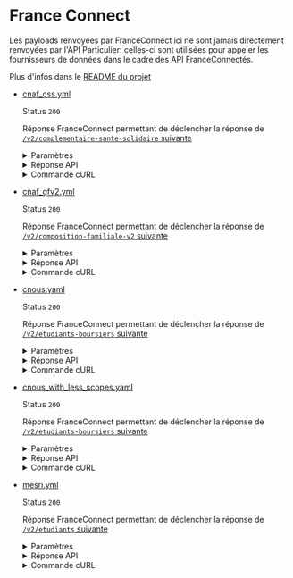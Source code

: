 # France Connect

Les payloads renvoyées par FranceConnect ici ne sont jamais directement
renvoyées par l'API Particulier: celles-ci sont utilisées pour appeler les
fournisseurs de données dans le cadre des API FranceConnectés.

Plus d'infos dans le [README du projet](../../#cas-de-franceconnect)

* [cnaf_css.yml](cnaf_css.yml)

  Status `200`

  Réponse FranceConnect permettant de déclencher la réponse de [`/v2/complementaire-sante-solidaire` suivante](../api_particulier_v2_cnaf_complementaire_sante_solidaire/fake_france_connect_cnaf.yml)

  <details><summary>Paramètres</summary>
  <p>

  ```json
  {
    "token": "cnaf_css"
  }
  ```

  </p>
  </details>

  <details><summary>Réponse API</summary>
  <p>

  ```json
  {
    "scope": [
      "openid",
      "identite_pivot",
      "complementaire_sante_solidaire"
    ],
    "client": {
      "client_id": "client_id",
      "client_name": "client_name"
    },
    "identity": {
      "given_name": "Georges",
      "family_name": "CNAF",
      "birthdate": "2002-01-01",
      "gender": "male",
      "birthplace": "75002",
      "birthcountry": "99100",
      "preferred_username": "MARTIN"
    }
  }
  ```

  </p>
  </details>

  <details><summary>Commande cURL</summary>
  <p>

  ```bash
  curl -H "Authorization: Bearer cnaf_css" \
    --url "https://staging.particulier.api.gouv.fr/api/v2/complementaire-sante-solidaire"
  ```

  </p>
  </details>
* [cnaf_qfv2.yml](cnaf_qfv2.yml)

  Status `200`

  Réponse FranceConnect permettant de déclencher la réponse de [`/v2/composition-familiale-v2` suivante](../api_particulier_v2_cnaf_quotient_familial_v2/fake_france_connect_cnaf.yaml)

  <details><summary>Paramètres</summary>
  <p>

  ```json
  {
    "token": "cnaf_qfv2"
  }
  ```

  </p>
  </details>

  <details><summary>Réponse API</summary>
  <p>

  ```json
  {
    "scope": [
      "openid",
      "identite_pivot",
      "cnaf_quotient_familial",
      "cnaf_allocataires",
      "cnaf_enfants",
      "cnaf_adresse"
    ],
    "client": {
      "client_id": "client_id",
      "client_name": "client_name"
    },
    "identity": {
      "given_name": "Georges",
      "family_name": "CNAF",
      "birthdate": "2002-01-01",
      "gender": "male",
      "birthplace": "75002",
      "birthcountry": "99100",
      "preferred_username": "MARTIN"
    }
  }
  ```

  </p>
  </details>

  <details><summary>Commande cURL</summary>
  <p>

  ```bash
  curl -H "Authorization: Bearer cnaf_qfv2" \
    --url "https://staging.particulier.api.gouv.fr/api/v2/composition-familiale-v2"
  ```

  </p>
  </details>
* [cnous.yaml](cnous.yaml)

  Status `200`

  Réponse FranceConnect permettant de déclencher la réponse de [`/v2/etudiants-boursiers` suivante](../api_particulier_v2_cnous_student_scholarship/france_connect_cnous.yml)

  <details><summary>Paramètres</summary>
  <p>

  ```json
  {
    "token": "cnous"
  }
  ```

  </p>
  </details>

  <details><summary>Réponse API</summary>
  <p>

  ```json
  {
    "scope": [
      "openid",
      "identite_pivot",
      "cnous_statut_boursier",
      "cnous_echelon_bourse",
      "cnous_email",
      "cnous_periode_versement",
      "cnous_statut_bourse",
      "cnous_ville_etudes",
      "cnous_identite"
    ],
    "client": {
      "client_id": "client_id",
      "client_name": "client_name"
    },
    "identity": {
      "given_name": "Jean",
      "family_name": "MARTIN",
      "birthdate": "2001-01-01",
      "gender": "male",
      "birthplace": "75002",
      "birthcountry": "99100",
      "preferred_username": "jmartin_cnous"
    }
  }
  ```

  </p>
  </details>

  <details><summary>Commande cURL</summary>
  <p>

  ```bash
  curl -H "Authorization: Bearer cnous" \
    --url "https://staging.particulier.api.gouv.fr/api/v2/etudiants-boursiers"
  ```

  </p>
  </details>
* [cnous_with_less_scopes.yaml](cnous_with_less_scopes.yaml)

  Status `200`

  Réponse FranceConnect permettant de déclencher la réponse de [`/v2/etudiants-boursiers` suivante](../api_particulier_v2_cnous_student_scholarship/france_connect_cnous_with_less_scopes.yml)

  <details><summary>Paramètres</summary>
  <p>

  ```json
  {
    "token": "cnous_with_less_scopes"
  }
  ```

  </p>
  </details>

  <details><summary>Réponse API</summary>
  <p>

  ```json
  {
    "scope": [
      "openid",
      "identite_pivot",
      "cnous_statut_boursier",
      "cnous_echelon_bourse",
      "cnous_email",
      "cnous_periode_versement",
      "cnous_statut_bourse",
      "cnous_ville_etudes"
    ],
    "client": {
      "client_id": "client_id",
      "client_name": "client_name"
    },
    "identity": {
      "given_name": "Jean",
      "family_name": "MARTIN",
      "birthdate": "2001-01-01",
      "gender": "male",
      "birthplace": "75002",
      "birthcountry": "99100",
      "preferred_username": "jmartin_cnous_with_less_scopes"
    }
  }
  ```

  </p>
  </details>

  <details><summary>Commande cURL</summary>
  <p>

  ```bash
  curl -H "Authorization: Bearer cnous_with_less_scopes" \
    --url "https://staging.particulier.api.gouv.fr/api/v2/etudiants-boursiers"
  ```

  </p>
  </details>
* [mesri.yml](mesri.yml)

  Status `200`

  Réponse FranceConnect permettant de déclencher la réponse de [`/v2/etudiants` suivante](../api_particulier_v2_mesri_student_status/france_connect.yml)

  <details><summary>Paramètres</summary>
  <p>

  ```json
  {
    "token": "mesri"
  }
  ```

  </p>
  </details>

  <details><summary>Réponse API</summary>
  <p>

  ```json
  {
    "scope": [
      "openid",
      "identite_pivot",
      "mesri_identifiant",
      "mesri_identite",
      "mesri_inscription_etudiant",
      "mesri_inscription_autre",
      "mesri_admission",
      "mesri_etablissements"
    ],
    "client": {
      "client_id": "client_id",
      "client_name": "client_name"
    },
    "identity": {
      "given_name": "Jean",
      "family_name": "MESRI",
      "birthdate": "2002-01-01",
      "gender": "male",
      "birthplace": "75002",
      "birthcountry": "99100",
      "preferred_username": "jean_mesri"
    }
  }
  ```

  </p>
  </details>

  <details><summary>Commande cURL</summary>
  <p>

  ```bash
  curl -H "Authorization: Bearer mesri" \
    --url "https://staging.particulier.api.gouv.fr/api/v2/etudiants"
  ```

  </p>
  </details>

